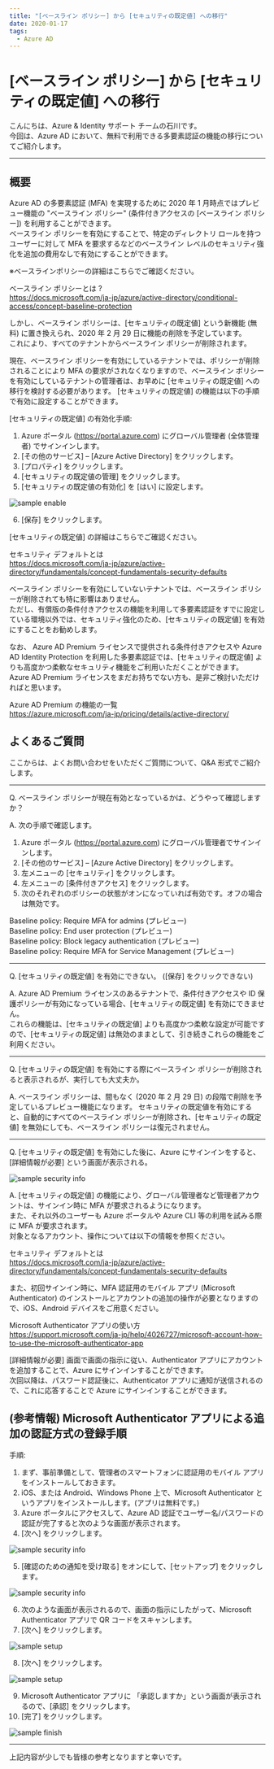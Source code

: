 ```yaml
---
title: "[ベースライン ポリシー] から [セキュリティの既定値] への移行"
date: 2020-01-17
tags:
  - Azure AD
---
```


# [ベースライン ポリシー] から [セキュリティの既定値] への移行

こんにちは、Azure & Identity サポート チームの石川です。  
今回は、Azure AD において、無料で利用できる多要素認証の機能の移行についてご紹介します。

----

## 概要
Azure AD の多要素認証 (MFA) を実現するために 2020 年 1 月時点ではプレビュー機能の "ベースライン ポリシー" (条件付きアクセスの [ベースライン ポリシー]) を利用することができます。  
ベースライン ポリシーを有効にすることで、特定のディレクトリ ロールを持つユーザーに対して MFA を要求するなどのベースライン レベルのセキュリティ強化を追加の費用なしで有効にすることができます。

※ベースラインポリシーの詳細はこちらでご確認ください。

ベースライン ポリシーとは ?  
https://docs.microsoft.com/ja-jp/azure/active-directory/conditional-access/concept-baseline-protection

しかし、ベースライン ポリシーは、[セキュリティの既定値] という新機能 (無料) に置き換えられ、2020 年 2 月 29 日に機能の削除を予定しています。  
これにより、すべてのテナントからベースライン ポリシーが削除されます。

現在、ベースライン ポリシーを有効にしているテナントでは、ポリシーが削除されることにより MFA の要求がされなくなりますので、ベースライン ポリシーを有効にしているテナントの管理者は、お早めに [セキュリティの既定値] への移行を検討する必要があります。
[セキュリティの既定値] の機能は以下の手順で有効に設定することができます。

[セキュリティの既定値] の有効化手順:

1. Azure ポータル (https://portal.azure.com) にグローバル管理者 (全体管理者) でサインインします。
2. [その他のサービス] – [Azure Active Directory] をクリックします。
3. [プロパティ] をクリックします。
4. [セキュリティの既定値の管理] をクリックします。
5. [セキュリティの既定値の有効化] を [はい] に設定します。

![sample enable](./azure-ad-security-defaults/sample-enable.png)

6. [保存] をクリックします。

[セキュリティの既定値] の詳細はこちらでご確認ください。

セキュリティ デフォルトとは  
https://docs.microsoft.com/ja-jp/azure/active-directory/fundamentals/concept-fundamentals-security-defaults

ベースライン ポリシーを有効にしていないテナントでは、ベースライン ポリシーが削除されても特に影響はありません。  
ただし、有償版の条件付きアクセスの機能を利用して多要素認証をすでに設定している環境以外では、セキュリティ強化のため、[セキュリティの既定値] を有効にすることをお勧めします。

なお、 Azure AD Premium ライセンスで提供される条件付きアクセスや Azure AD Identity Protection を利用した多要素認証では、[セキュリティの既定値] よりも高度かつ柔軟なセキュリティ機能をご利用いただくことができます。  
Azure AD Premium ライセンスをまだお持ちでない方も、是非ご検討いただければと思います。

Azure AD Premium の機能の一覧  
https://azure.microsoft.com/ja-jp/pricing/details/active-directory/

## よくあるご質問

ここからは、よくお問い合わせをいただくご質問について、Q&A 形式でご紹介します。

-------
Q. ベースライン ポリシーが現在有効となっているかは、どうやって確認しますか？

A. 次の手順で確認します。
1.	Azure ポータル (https://portal.azure.com) にグローバル管理者でサインインします。
2.	[その他のサービス] – [Azure Active Directory] をクリックします。
3.	左メニューの [セキュリティ] をクリックします。
4.	左メニューの [条件付きアクセス] をクリックします。
5.	次のそれぞれのポリシーの状態がオンになっていれば有効です。オフの場合は無効です。

Baseline policy: Require MFA for admins (プレビュー)  
Baseline policy: End user protection (プレビュー)  
Baseline policy: Block legacy authentication (プレビュー)  
Baseline policy: Require MFA for Service Management (プレビュー)  

--------------------------------------------------------------------------------------------
Q.  [セキュリティの既定値] を有効にできない。 ([保存] をクリックできない)

A. Azure AD Premium ライセンスのあるテナントで、条件付きアクセスや ID 保護ポリシーが有効になっている場合、[セキュリティの既定値] を有効にできません。  
これらの機能は、[セキュリティの既定値] よりも高度かつ柔軟な設定が可能ですので、[セキュリティの既定値] は無効のままとして、引き続きこれらの機能をご利用ください。

--------------------------------------------------------------------------------------------
Q. [セキュリティの既定値] を有効にする際にベースライン ポリシーが削除されると表示されるが、実行しても大丈夫か。

A. ベースライン ポリシーは、間もなく (2020 年 2 月 29 日) の段階で削除を予定しているプレビュー機能になります。
セキュリティの既定値を有効にすると、自動的にすべてのベースライン ポリシーが削除され、[セキュリティの既定値] を無効にしても、ベースライン ポリシーは復元されません。

--------------------------------------------------------------------------------------------
Q. [セキュリティの既定値] を有効にした後に、Azure にサインインをすると、[詳細情報が必要] という画面が表示される。

![sample security info](./azure-ad-security-defaults/sample-securityinfo.png)

A. [セキュリティの既定値] の機能により、グローバル管理者など管理者アカウントは、サインイン時に MFA が要求されるようになります。  
また、それ以外のユーザーも Azure ポータルや Azure CLI 等の利用を試みる際に MFA が要求されます。  
対象となるアカウント、操作については以下の情報を参照ください。

セキュリティ デフォルトとは  
https://docs.microsoft.com/ja-jp/azure/active-directory/fundamentals/concept-fundamentals-security-defaults

また、初回サインイン時に、MFA 認証用のモバイル アプリ (Microsoft Authenticator) のインストールとアカウントの追加の操作が必要となりますので、iOS、Android デバイスをご用意ください。

Microsoft Authenticator アプリの使い方  
https://support.microsoft.com/ja-jp/help/4026727/microsoft-account-how-to-use-the-microsoft-authenticator-app

[詳細情報が必要] 画面で画面の指示に従い、Authenticator アプリにアカウントを追加することで、Azure にサインインすることができます。  
次回以降は、パスワード認証後に、Authenticator アプリに通知が送信されるので、これに応答することで Azure にサインインすることができます。

## (参考情報) Microsoft Authenticator アプリによる追加の認証方式の登録手順

手順:
1. まず、事前準備として、管理者のスマートフォンに認証用のモバイル アプリをインストールしておきます。
2. iOS、または Android、Windows Phone 上で、Microsoft Authenticator というアプリをインストールします。(アプリは無料です。)
3. Azure ポータルにアクセスして、Azure AD 認証でユーザー名/パスワードの認証が完了すると次のような画面が表示されます。
4. [次へ] をクリックします。

![sample security info](./azure-ad-security-defaults/sample-securityinfo.png)

5. [確認のための通知を受け取る] をオンにして、[セットアップ] をクリックします。

![sample security info](./azure-ad-security-defaults/sample-register.png)

6.	次のような画面が表示されるので、画面の指示にしたがって、Microsoft Authenticator アプリで QR コードをスキャンします。
7.	[次へ] をクリックします。

![sample setup](./azure-ad-security-defaults/sample-setup.png)

8.	[次へ] をクリックします。

![sample setup](./azure-ad-security-defaults/sample-setupdone.png)

9. Microsoft Authenticator アプリに 「承認しますか」という画面が表示されるので、[承認] をクリックします。
10. [完了] をクリックします。

![sample finish](./azure-ad-security-defaults/sample-setupdone.png)

--------------------------------------------------------------------------------------------

上記内容が少しでも皆様の参考となりますと幸いです。